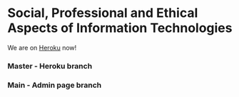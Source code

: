 # Social, Professional and Ethical Aspects of Information Technologies

We are on [Heroku](oxbaa.herokuapp.com) now!

### Master - Heroku branch
### Main - Admin page branch